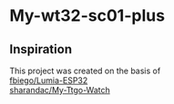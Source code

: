 # My-wt32-sc01-plus

## Inspiration
This project was created on the basis of <br>
[fbiego/Lumia-ESP32](https://github.com/fbiego/Lumia-ESP32)<br> 
[sharandac/My-Ttgo-Watch](https://github.com/sharandac/My-Ttgo-Watch)<br>
